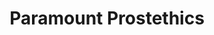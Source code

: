 ---
title: "Paramount Prostethics"
url: /mount-pleasant/paramount-prostethics/
shop: Sanitätshaus
---